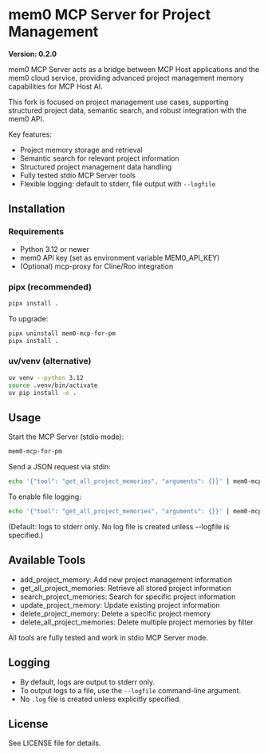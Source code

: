 # mem0 MCP Server for Project Management

**Version: 0.2.0**

mem0 MCP Server acts as a bridge between MCP Host applications and the mem0 cloud service, providing advanced project management memory capabilities for MCP Host AI.

This fork is focused on project management use cases, supporting structured project data, semantic search, and robust integration with the mem0 API.

Key features:
- Project memory storage and retrieval
- Semantic search for relevant project information
- Structured project management data handling
- Fully tested stdio MCP Server tools
- Flexible logging: default to stderr, file output with `--logfile`

## Installation

### Requirements

- Python 3.12 or newer
- mem0 API key (set as environment variable MEM0_API_KEY)
- (Optional) mcp-proxy for Cline/Roo integration

### pipx (recommended)
```bash
pipx install .
```
To upgrade:
```bash
pipx uninstall mem0-mcp-for-pm
pipx install .
```

### uv/venv (alternative)
```bash
uv venv --python 3.12
source .venv/bin/activate
uv pip install -e .
```

## Usage

Start the MCP Server (stdio mode):
```bash
mem0-mcp-for-pm
```

Send a JSON request via stdin:
```bash
echo '{"tool": "get_all_project_memories", "arguments": {}}' | mem0-mcp-for-pm
```

To enable file logging:
```bash
echo '{"tool": "get_all_project_memories", "arguments": {}}' | mem0-mcp-for-pm --logfile /tmp/mem0.log
```
(Default: logs to stderr only. No log file is created unless --logfile is specified.)

## Available Tools

- add_project_memory: Add new project management information
- get_all_project_memories: Retrieve all stored project information
- search_project_memories: Search for specific project information
- update_project_memory: Update existing project information
- delete_project_memory: Delete a specific project memory
- delete_all_project_memories: Delete multiple project memories by filter

All tools are fully tested and work in stdio MCP Server mode.

## Logging

- By default, logs are output to stderr only.
- To output logs to a file, use the `--logfile` command-line argument.
- No `.log` file is created unless explicitly specified.

## License

See LICENSE file for details.